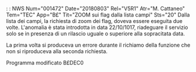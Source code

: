  :  : NWS Num="001472" Date="20180803" Rel="V5R1" Atr="M. Cattaneo" Tem="TEC" App="B£" Tit="ZOOM sui flag dalla lista campi" Sts="20"
Dalla lista dei campi, la richiesta di zoom dei flag, doveva essere eseguita due volte.
L'anomalia è stata introdotta in data 22/10/1017, riadeguare il servizio solo se in presenza di un
rilascio uguale o superiore alla sopracitata data.

La prima volta si produceva un errore durante il richiamo della funzione che non si riproduceva alla seconda richiesta.

Programma modificato
B£DEC0
